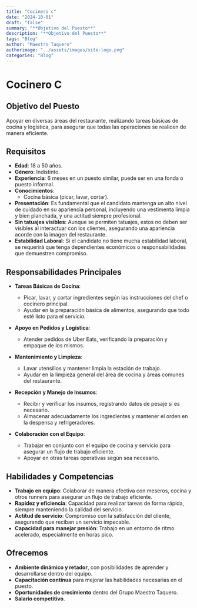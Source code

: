 ```yaml
---
title: "Cocinero c"
date: "2024-10-01"
draft: "false"
summary: "**Objetivo del Puesto**"
description: "**Objetivo del Puesto**"
tags: "Blog"
author: "Maestro Taquero"
authorimage: "../assets/images/site-logo.png"
categories: "Blog"
---
```

# Cocinero C

## **Objetivo del Puesto**
Apoyar en diversas áreas del restaurante, realizando tareas básicas de cocina y logística, para asegurar que todas las operaciones se realicen de manera eficiente.

## **Requisitos**

- **Edad**: 18 a 50 años.
- **Género**: Indistinto.
- **Experiencia**: 6 meses en un puesto similar, puede ser en una fonda o puesto informal.
- **Conocimientos**:
  - Cocina básica (picar, lavar, cortar).
- **Presentación**: Es fundamental que el candidato mantenga un alto nivel de cuidado en su apariencia personal, incluyendo una vestimenta limpia y bien planchada, y una actitud siempre profesional.
- **Sin tatuajes visibles**: Aunque se permiten tatuajes, estos no deben ser visibles al interactuar con los clientes, asegurando una apariencia acorde con la imagen del restaurante.
- **Estabilidad Laboral**: Si el candidato no tiene mucha estabilidad laboral, se requerirá que tenga dependientes económicos o responsabilidades que demuestren compromiso.

## **Responsabilidades Principales**

- **Tareas Básicas de Cocina**:
  - Picar, lavar, y cortar ingredientes según las instrucciones del chef o cocinero principal.
  - Ayudar en la preparación básica de alimentos, asegurando que todo esté listo para el servicio.

- **Apoyo en Pedidos y Logística**:
  - Atender pedidos de Uber Eats, verificando la preparación y empaque de los mismos.

- **Mantenimiento y Limpieza**:
  - Lavar utensilios y mantener limpia la estación de trabajo.
  - Ayudar en la limpieza general del área de cocina y áreas comunes del restaurante.

- **Recepción y Manejo de Insumos**:
  - Recibir y verificar los insumos, registrando datos de pesaje si es necesario.
  - Almacenar adecuadamente los ingredientes y mantener el orden en la despensa y refrigeradores.

- **Colaboración con el Equipo**:
  - Trabajar en conjunto con el equipo de cocina y servicio para asegurar un flujo de trabajo eficiente.
  - Apoyar en otras tareas operativas según sea necesario.

## Habilidades y Competencias

- **Trabajo en equipo**: Colaborar de manera efectiva con meseros, cocina y otros runners para asegurar un flujo de trabajo eficiente.
- **Rapidez y eficiencia**: Capacidad para realizar tareas de forma rápida, siempre manteniendo la calidad del servicio.
- **Actitud de servicio**: Compromiso con la satisfacción del cliente, asegurando que reciban un servicio impecable.
- **Capacidad para manejar presión**: Trabajo en un entorno de ritmo acelerado, especialmente en horas pico.

## Ofrecemos

- **Ambiente dinámico y retador**, con posibilidades de aprender y desarrollarse dentro del equipo.
- **Capacitación continua** para mejorar las habilidades necesarias en el puesto.
- **Oportunidades de crecimiento** dentro del Grupo Maestro Taquero.
- **Salario competitivo**.
